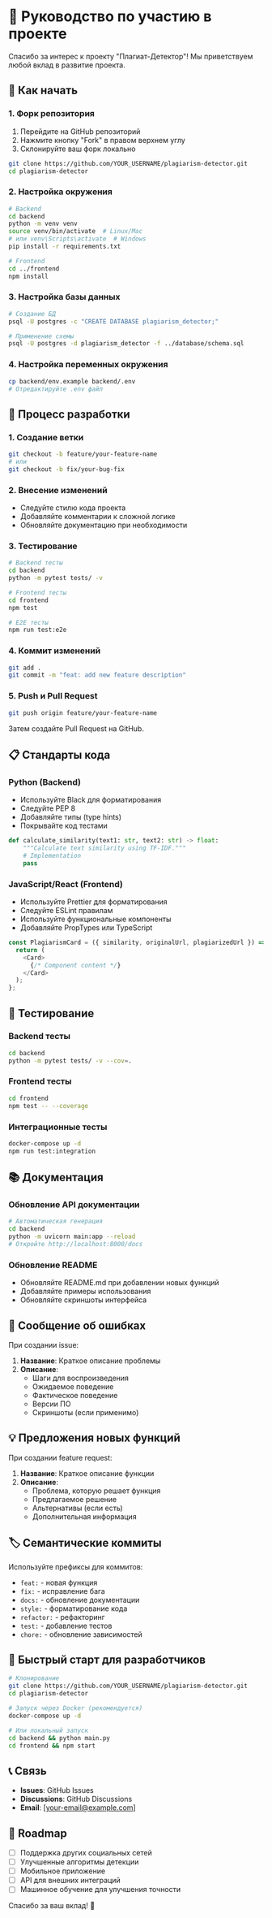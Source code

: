 # 🤝 Руководство по участию в проекте

Спасибо за интерес к проекту "Плагиат-Детектор"! Мы приветствуем любой вклад в развитие проекта.

## 🚀 Как начать

### 1. Форк репозитория
1. Перейдите на GitHub репозиторий
2. Нажмите кнопку "Fork" в правом верхнем углу
3. Склонируйте ваш форк локально

```bash
git clone https://github.com/YOUR_USERNAME/plagiarism-detector.git
cd plagiarism-detector
```

### 2. Настройка окружения

```bash
# Backend
cd backend
python -m venv venv
source venv/bin/activate  # Linux/Mac
# или venv\Scripts\activate  # Windows
pip install -r requirements.txt

# Frontend
cd ../frontend
npm install
```

### 3. Настройка базы данных

```bash
# Создание БД
psql -U postgres -c "CREATE DATABASE plagiarism_detector;"

# Применение схемы
psql -U postgres -d plagiarism_detector -f ../database/schema.sql
```

### 4. Настройка переменных окружения

```bash
cp backend/env.example backend/.env
# Отредактируйте .env файл
```

## 📝 Процесс разработки

### 1. Создание ветки

```bash
git checkout -b feature/your-feature-name
# или
git checkout -b fix/your-bug-fix
```

### 2. Внесение изменений

- Следуйте стилю кода проекта
- Добавляйте комментарии к сложной логике
- Обновляйте документацию при необходимости

### 3. Тестирование

```bash
# Backend тесты
cd backend
python -m pytest tests/ -v

# Frontend тесты
cd frontend
npm test

# E2E тесты
npm run test:e2e
```

### 4. Коммит изменений

```bash
git add .
git commit -m "feat: add new feature description"
```

### 5. Push и Pull Request

```bash
git push origin feature/your-feature-name
```

Затем создайте Pull Request на GitHub.

## 📋 Стандарты кода

### Python (Backend)
- Используйте Black для форматирования
- Следуйте PEP 8
- Добавляйте типы (type hints)
- Покрывайте код тестами

```python
def calculate_similarity(text1: str, text2: str) -> float:
    """Calculate text similarity using TF-IDF."""
    # Implementation
    pass
```

### JavaScript/React (Frontend)
- Используйте Prettier для форматирования
- Следуйте ESLint правилам
- Используйте функциональные компоненты
- Добавляйте PropTypes или TypeScript

```javascript
const PlagiarismCard = ({ similarity, originalUrl, plagiarizedUrl }) => {
  return (
    <Card>
      {/* Component content */}
    </Card>
  );
};
```

## 🧪 Тестирование

### Backend тесты
```bash
cd backend
python -m pytest tests/ -v --cov=.
```

### Frontend тесты
```bash
cd frontend
npm test -- --coverage
```

### Интеграционные тесты
```bash
docker-compose up -d
npm run test:integration
```

## 📚 Документация

### Обновление API документации
```bash
# Автоматическая генерация
cd backend
python -m uvicorn main:app --reload
# Откройте http://localhost:8000/docs
```

### Обновление README
- Обновляйте README.md при добавлении новых функций
- Добавляйте примеры использования
- Обновляйте скриншоты интерфейса

## 🐛 Сообщение об ошибках

При создании issue:

1. **Название**: Краткое описание проблемы
2. **Описание**: 
   - Шаги для воспроизведения
   - Ожидаемое поведение
   - Фактическое поведение
   - Версии ПО
   - Скриншоты (если применимо)

## 💡 Предложения новых функций

При создании feature request:

1. **Название**: Краткое описание функции
2. **Описание**:
   - Проблема, которую решает функция
   - Предлагаемое решение
   - Альтернативы (если есть)
   - Дополнительная информация

## 🏷 Семантические коммиты

Используйте префиксы для коммитов:

- `feat:` - новая функция
- `fix:` - исправление бага
- `docs:` - обновление документации
- `style:` - форматирование кода
- `refactor:` - рефакторинг
- `test:` - добавление тестов
- `chore:` - обновление зависимостей

## 🚀 Быстрый старт для разработчиков

```bash
# Клонирование
git clone https://github.com/YOUR_USERNAME/plagiarism-detector.git
cd plagiarism-detector

# Запуск через Docker (рекомендуется)
docker-compose up -d

# Или локальный запуск
cd backend && python main.py
cd frontend && npm start
```

## 📞 Связь

- **Issues**: GitHub Issues
- **Discussions**: GitHub Discussions
- **Email**: [your-email@example.com]

## 🎯 Roadmap

- [ ] Поддержка других социальных сетей
- [ ] Улучшенные алгоритмы детекции
- [ ] Мобильное приложение
- [ ] API для внешних интеграций
- [ ] Машинное обучение для улучшения точности

Спасибо за ваш вклад! 🚀 
